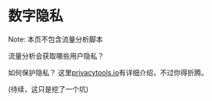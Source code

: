 # 数字隐私
Note: 本页不包含流量分析脚本

流量分析会获取哪些用户隐私？

如何保护隐私？ 这里[privacytools.io](https://www.privacytools.io/)有详细介绍，不过你得折腾。

(待续，这只是挖了一个坑)
